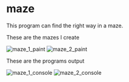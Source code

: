 # maze
This program can find the right way in a maze.

These are the mazes I create

![maze_1_paint](https://user-images.githubusercontent.com/73521213/211218328-f2399a21-4564-4cf0-bd0e-4a8f966050bb.png)
![maze_2_paint](https://user-images.githubusercontent.com/73521213/175818422-b4449ded-2a52-4c06-873a-d81786f38c7c.png)

These are the programs output

![maze_1_console](https://user-images.githubusercontent.com/73521213/175818562-bcb1231f-462b-47f8-812b-892953dbc481.png)
![maze_2_console](https://user-images.githubusercontent.com/73521213/175818564-2f25c0ca-4731-4239-88bf-4e1008c27dbe.png)

